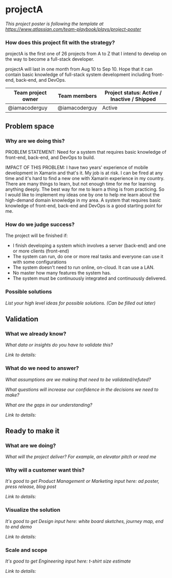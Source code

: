 # projectA

_This project poster is following the template at https://www.atlassian.com/team-playbook/plays/project-poster_

### How does this project fit with the strategy?

projectA is the first one of 26 projects from A to Z that I intend to develop on the way to become a full-stack developer.

projectA will last in one month from Aug 10 to Sep 10. Hope that it can contain basic knowledge of full-stack system development including front-end, back-end, and DevOps.

Team project owner | Team members  | Project status: Active / Inactive / Shipped
------------------ | ------------- | -------------------------------------------
@iamacoderguy      | @iamacoderguy | Active


## Problem space 
### Why are we doing this?
PROBLEM STATEMENT: Need for a system that requires basic knowledge of front-end, back-end, and DevOps to build.

IMPACT OF THIS PROBLEM: I have two years' experience of mobile development in Xamarin and that's it. My job is at risk. I can be fired at any time and it's hard to find a new one with Xamarin experience in my country. There are many things to learn, but not enough time for me for learning anything deeply. The best way for me to learn a thing is from practicing. So I would like to implement my ideas one by one to help me learn about the high-demand domain knowledge in my area. A system that requires basic knowledge of front-end, back-end and DevOps is a good starting point for me.

### How do we judge success?
The project will be finished if:
* I finish developing a system which involves a server (back-end) and one or more clients (front-end)
* The system can run, do one or more real tasks and everyone can use it with some configurations
* The system doesn't need to run online, on-cloud. It can use a LAN.
* No master how many features the system has.
* The system must be continuously integrated and continuously delivered.

### Possible solutions
_List your high level ideas for possible solutions. (Can be filled out later)_

## Validation
### What we already know?
_What data or insights do you have to validate this?_

_Link to details:_

### What do we need to answer?
_What assumptions are we making that need to be validated/refuted?_

_What questions will increase our confidence in the decisions we need to make?_

_What are the gaps in our understanding?_

_Link to details:_

## Ready to make it
### What are we doing?
_What will the project deliver? For example, an elevator pitch or read me_

### Why will a customer want this?
_It's good to get Product Management or Marketing input here: ad poster, press release, blog post_

_Link to details:_

### Visualize the solution
_It's good to get Design input here: white board sketches, journey map, end to end demo_

_Link to details:_

### Scale and scope
_It's good to get Engineering input here: t-shirt size estimate_

_Link to details:_

